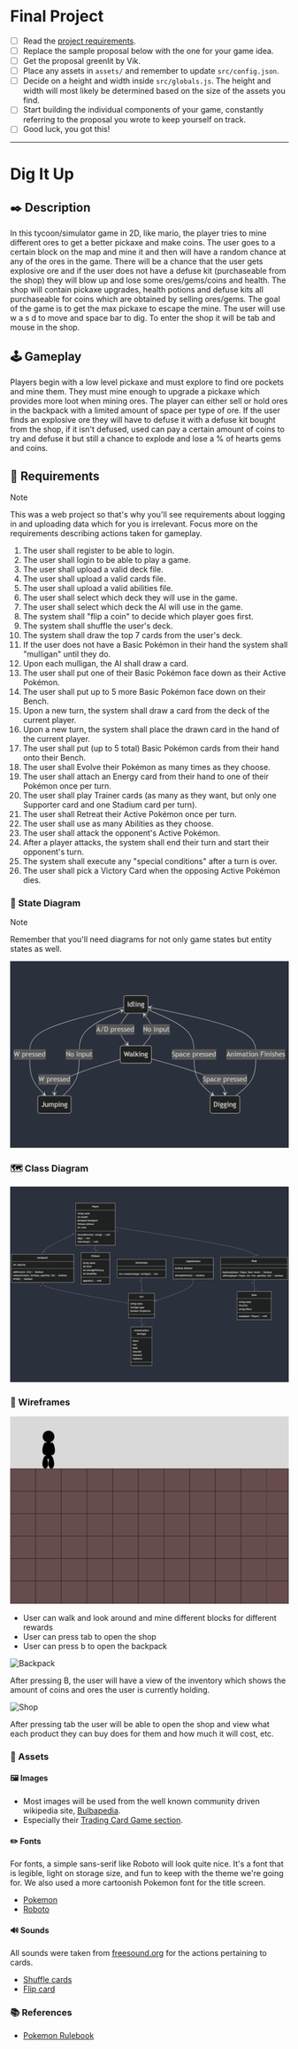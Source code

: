 # Final Project

-   [ ] Read the [project requirements](https://vikramsinghmtl.github.io/420-5P6-Game-Programming/project/requirements).
-   [ ] Replace the sample proposal below with the one for your game idea.
-   [ ] Get the proposal greenlit by Vik.
-   [ ] Place any assets in `assets/` and remember to update `src/config.json`.
-   [ ] Decide on a height and width inside `src/globals.js`. The height and width will most likely be determined based on the size of the assets you find.
-   [ ] Start building the individual components of your game, constantly referring to the proposal you wrote to keep yourself on track.
-   [ ] Good luck, you got this!

---

# Dig It Up


## ✒️ Description

In this tycoon/simulator game in 2D, like mario, the player tries to mine different ores to get a better pickaxe and make coins. The user goes to a certain block on the map and mine it and then will have a random chance at any of the ores in the game. There will be a chance that the user gets explosive ore and if the user does not have a defuse kit (purchaseable from the shop) they will blow up and lose some ores/gems/coins and health. The shop will contain pickaxe upgrades, health potions and defuse kits all purchaseable for coins which are obtained by selling ores/gems. The goal of the game is to get the max pickaxe to escape the mine. The user will use w a s d to move and space bar to dig. To enter the shop it will be tab and mouse in the shop.


## 🕹️ Gameplay

Players begin with a low level pickaxe and must explore to find ore pockets and mine them. They must mine enough to upgrade a pickaxe which provides more loot when mining ores. The player can either sell or hold 
ores in the backpack with a limited amount of space per type of ore. If the user finds an explosive ore they will have to defuse it with a defuse kit bought from the shop, if it isn't defused, used can pay a certain amount of coins to try and defuse it but still a chance to explode and lose a % of hearts gems and coins.

## 📃 Requirements

> [!note]
> This was a web project so that's why you'll see requirements about logging in and uploading data which for you is irrelevant. Focus more on the requirements describing actions taken for gameplay.

1. The user shall register to be able to login.
2. The user shall login to be able to play a game.
3. The user shall upload a valid deck file.
4. The user shall upload a valid cards file.
5. The user shall upload a valid abilities file.
6. The user shall select which deck they will use in the game.
7. The user shall select which deck the AI will use in the game.
8. The system shall "flip a coin" to decide which player goes first.
9. The system shall shuffle the user's deck.
10. The system shall draw the top 7 cards from the user's deck.
11. If the user does not have a Basic Pokémon in their hand the system shall "mulligan" until they do.
12. Upon each mulligan, the AI shall draw a card.
13. The user shall put one of their Basic Pokémon face down as their Active Pokémon.
14. The user shall put up to 5 more Basic Pokémon face down on their Bench.
15. Upon a new turn, the system shall draw a card from the deck of the current player.
16. Upon a new turn, the system shall place the drawn card in the hand of the current player.
17. The user shall put (up to 5 total) Basic Pokémon cards from their hand onto their Bench.
18. The user shall Evolve their Pokémon as many times as they choose.
19. The user shall attach an Energy card from their hand to one of their Pokémon once per turn.
20. The user shall play Trainer cards (as many as they want, but only one Supporter card and one Stadium card per turn).
21. The user shall Retreat their Active Pokémon once per turn.
22. The user shall use as many Abilities as they choose.
23. The user shall attack the opponent's Active Pokémon.
24. After a player attacks, the system shall end their turn and start their opponent's turn.
25. The system shall execute any "special conditions" after a turn is over.
26. The user shall pick a Victory Card when the opposing Active Pokémon dies.

### 🤖 State Diagram

> [!note]
> Remember that you'll need diagrams for not only game states but entity states as well.

![State Diagram](./assets/images/StateDiagram.png)

### 🗺️ Class Diagram

![Class Diagram](./assets/images/ClassDiagram.png)

### 🧵 Wireframes

![Game](./assets/images/DigItUpWireframe.png)

-   User can walk and look around and mine different blocks for different rewards
-   User can press tab to open the shop
-   User can press b to open the backpack

![Backpack](./assets/BackpackWireframe.png)

After pressing B, the user will have a view of the inventory which shows the amount of coins and ores the user is currently holding.

![Shop](./assets/ShopWireframe.png)

After pressing tab the user will be able to open the shop and view what each product they can buy does for them and how much it will cost, etc.

### 🎨 Assets

#### 🖼️ Images

-   Most images will be used from the well known community driven wikipedia site, [Bulbapedia](https://bulbapedia.bulbagarden.net/wiki/Main_Page).
-   Especially their [Trading Card Game section](<https://bulbapedia.bulbagarden.net/wiki/Full_Art_card_(TCG)>).

#### ✏️ Fonts

For fonts, a simple sans-serif like Roboto will look quite nice. It's a font that is legible, light on storage size, and fun to keep with the theme we're going for. We also used a more cartoonish Pokemon font for the title screen.

-   [Pokemon](https://www.dafont.com/pokemon.font)
-   [Roboto](https://fonts.google.com/specimen/Roboto)

#### 🔊 Sounds

All sounds were taken from [freesound.org](https://freesound.org) for the actions pertaining to cards.

-   [Shuffle cards](https://freesound.org/people/VKProduktion/sounds/217502/)
-   [Flip card](https://freesound.org/people/Splashdust/sounds/84322/)

### 📚 References

-   [Pokemon Rulebook](http://assets.pokemon.com/assets/cms2/pdf/trading-card-game/rulebook/xy8-rulebook-en.pdf)
